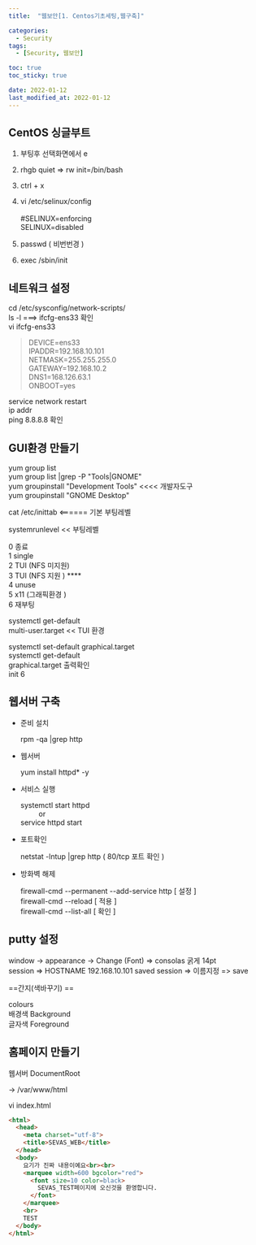 ```yaml
---
title:  "웹보안[1. Centos기초세팅,웹구축]"

categories:
  - Security
tags:
  - [Security, 웹보안]

toc: true
toc_sticky: true

date: 2022-01-12
last_modified_at: 2022-01-12
---
```


## CentOS 싱글부트

1. 부팅후 선택화면에서 e 

2. rhgb quiet => rw init=/bin/bash

3. ctrl + x  

4. vi /etc/selinux/config <br><br>#SELINUX=enforcing<br>
SELINUX=disabled

5. passwd    ( 비번번경 ) 
6. exec /sbin/init

## 네트워크 설정

cd   /etc/sysconfig/network-scripts/<br>
ls -l    ===>   ifcfg-ens33 확인<br>
vi ifcfg-ens33<br>

>DEVICE=ens33<br>
 IPADDR=192.168.10.101<br>
 NETMASK=255.255.255.0<br>
 GATEWAY=192.168.10.2<br>
 DNS1=168.126.63.1<br>
 ONBOOT=yes<br>

service network restart<br>
ip addr<br>
ping 8.8.8.8 확인<br> 

## GUI환경 만들기
 
yum group list<br>
yum group list |grep -P "Tools|GNOME"<br>
yum groupinstall "Development Tools"  <<<< 개발자도구 <br>
yum groupinstall "GNOME Desktop"<br> 

cat /etc/inittab   <======  기본 부팅레벨 <br>

systemrunlevel  << 부팅레벨<br>

0   종료<br>
1   single<br>
2   TUI (NFS 미지원)<br>
3   TUI (NFS 지원 )  ****<br>
4   unuse<br>
5   x11  (그래픽환경 )<br>
6   재부팅 <br>
 

systemctl get-default<br>
multi-user.target  << TUI 환경 <br>

systemctl set-default graphical.target <br>
systemctl get-default<br>
graphical.target  출력확인<br>
init 6 <br>

## 웹서버 구축


- 준비 설치

  rpm -qa &#124;grep http
<!--
&#124; = |
-->

- 웹서버 

  yum install httpd* -y

- 서비스 실행

  systemctl  start httpd<br>
  &nbsp;&nbsp;&nbsp;&nbsp;&nbsp;&nbsp;&nbsp;&nbsp;&nbsp;or<br>
  service httpd start<br>

- 포트확인 

  netstat -lntup &#124;grep http   ( 80/tcp 포트 확인 )

- 방화벽 해제 

  firewall-cmd  --permanent --add-service http	[ 설정 ] <br>
  firewall-cmd  --reload			[ 적용 ] <br>
  firewall-cmd  --list-all			[ 확인 ] <br>


## putty 설정 

window -> appearance -> Change (Font)  => consolas 굵게 14pt<br>
session => HOSTNAME 192.168.10.101
saved session => 이름지정 => save 

==간지(색바꾸기) ==<br>

colours<br>
배경색  Background<br>
글자색  Foreground<br> 

## 홈페이지 만들기
웹서버  DocumentRoot <br>

-> /var/www/html

vi index.html 
```html
<html>
  <head>
    <meta charset="utf-8">
    <title>SEVAS_WEB</title>
  </head>
  <body>
    요기가 진짜 내용이예요<br><br>
    <marquee width=600 bgcolor="red">
      <font size=10 color=black>
        SEVAS_TEST페이지에 오신것을 환영합니다.
      </font>
    </marquee>
    <br>
    TEST
  </body>
</html>
```